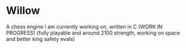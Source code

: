 # Willow
A chess engine I am currently working on, written in C (WORK IN PROGRESS) (fully playable and around 2100 strength, working on space and better king safety evals)
